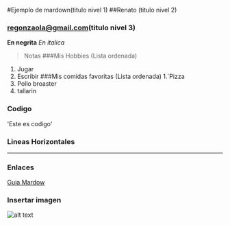 #Ejemplo de mardown(titulo nivel 1)
##Renato (titulo nivel 2)
### regonzaola@gmail.com(titulo nivel 3)
**En negrita**
*En italica*
>Notas
###Mis Hobbies (Lista ordenada) 
1. Jugar
2. Escribir
###Mis comidas favoritas (Lista ordenada)
1.´Pizza
2. Pollo broaster
3. tallarin
### Codigo
'Este es codigo'
### Lineas Horizontales
---
### Enlaces
[Guia Mardow](https://www.markdownguide.org)
### Insertar imagen
![alt text](https://www.hd-tecnologia.com/imagenes/articulos/2020/02/Se-revelan-los-primeros-10-minutos-de-Doom-Eternal-mostrando-todo-su-esplendor-en-4K-a-60-FPS.jpg)